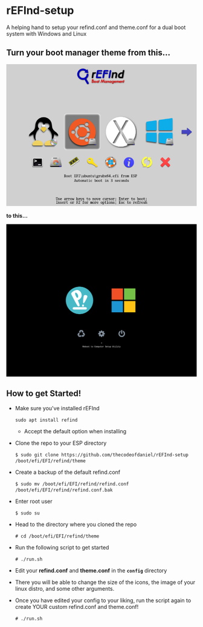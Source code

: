 # rEFInd-setup

A helping hand to setup your refind.conf and theme.conf for a dual boot system with Windows and Linux

## Turn your boot manager theme from this...

![default refind theme](./images/default_refind.png)

**to this...**

![custom refind theme](./images/custom_refind.png)

## How to get Started!

- Make sure you've installed rEFInd

  ```
  sudo apt install refind
  ```
  - Accept the default option when installing

- Clone the repo to your ESP directory

  ```
  $ sudo git clone https://github.com/thecodeofdaniel/rEFInd-setup /boot/efi/EFI/refind/theme
  ```

- Create a backup of the default refind.conf

  ```
  $ sudo mv /boot/efi/EFI/refind/refind.conf /boot/efi/EFI/refind/refind.conf.bak
  ```

- Enter root user

  ```
  $ sudo su
  ```

- Head to the directory where you cloned the repo

  ```
  # cd /boot/efi/EFI/refind/theme
  ```

- Run the following script to get started

  ```
  # ./run.sh
  ```

- Edit your __refind.conf__ and __theme.conf__ in the __`config`__ directory

- There you will be able to change the size of the icons, the image of your linux distro, and some other arguments.

- Once you have edited your config to your liking, run the script again to create YOUR custom refind.conf and theme.conf!

  ```
  # ./run.sh
  ```
